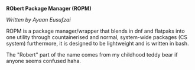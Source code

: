 **RObert Package Manager (ROPM)**

*Written by Ayaan Eusufzai*

ROPM is a package manager/wrapper that blends in dnf and flatpaks into one utility through countainerised and normal, system-wide packages (CS system)
furthermore, it is designed to be lightweight and is written in bash. 

The "Robert" part of the name comes from my childhood teddy bear if anyone seems confused haha.
